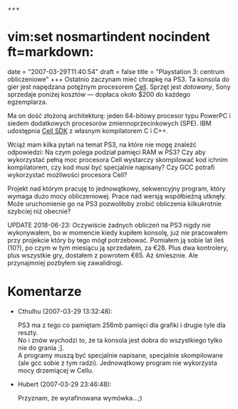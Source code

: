 +++
# vim:set nosmartindent nocindent ft=markdown:
date = "2007-03-29T11:40:54"
draft = false
title = "Playstation 3: centrum obliczeniowe"
+++
Ostatnio zaczynam mieć chrapkę na PS3. Ta konsola do gier jest napędzana
potężnym procesorem [Cell](http://en.wikipedia.org/wiki/Cell_microprocessor).
Sprzęt jest _dotowany_, Sony sprzedaje poniżej kosztów ― dopłaca około $200 do
każdego egzemplarza.

Ma on dość złożoną architekturę: jeden 64-bitowy procesor typu PowerPC i
siedem dodatkowych procesorów zmiennoprzecinkowych (SPE). IBM udostępnia [Cell
SDK](http://www.alphaworks.ibm.com/tech/cellsw?open&S_TACT=105AGX16&S_CMP=DWPA
) z własnym kompilatorem C i C++.

Wciąż mam kilka pytań na temat PS3, na które nie mogę znaleźć odpowiedzi: Na
czym polega podział pamięci RAM w PS3? Czy aby wykorzystać pełną moc procesora
Cell wystarczy skompilować kod ichnim kompilatorem, czy kod musi być
specjalnie napisany? Czy GCC potrafi wykorzystać możliwości procesora Cell?

Projekt nad którym pracuję to jednowątkowy, sekwencyjny program, który wymaga
dużo mocy obliczeniowej. Prace nad wersją współbieżną utknęły. Może
uruchomienie go na PS3 pozwoliłoby zrobić obliczenia kilkukrotnie szybciej niż
obecnie?

UPDATE 2018-06-23: Oczywiście żadnych obliczeń na PS3 nigdy nie wykonywałem, bo
w momencie kiedy kupiłem konsolę, już nie pracowałem przy projekcie który by
tego mógł potrzebować. Pomiałem ją sobie lat ileś (10?), po czym w tym miesiącu
ją sprzedałem, za €28. Plus dwa kontrolery, plus wszystkie gry, dostałem
z powrotem €65. Aż śmiesznie. Ale przynajmniej pozbyłem się zawalidrogi.

# Komentarze

* Cthulhu (2007-03-29 13:32:48): <p>PS3 ma z tego co pamiętam 256mb pamięci dla
  grafiki i drugie tyle dla reszty.<br /> No i znów wychodzi to, że ta konsola
  jest dobra do wszystkiego tylko nie do grania ;].<br /> A programy muszą być
  specjalnie napisane, specjalnie skompilowane (ale gcc sobie z tym radzi).
  Jednowątkowy program nie wykorzysta mocy drzemiącej w Cellu.</p>
* Hubert (2007-03-29 23:46:48): <p>Przyznam, że wyrafinowana
  wymówka&#8230;;)</p>
